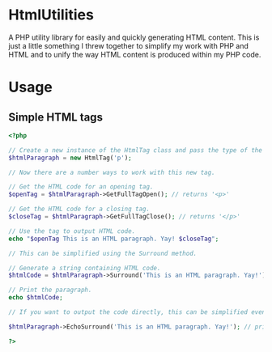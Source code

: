 # HtmlUtilities
A PHP utility library for easily and quickly generating HTML content.
This is just a little something I threw together to simplify my work with PHP and HTML and to unify the way HTML content is produced within my PHP code.

# Usage

## Simple HTML tags

```PHP
<?php

// Create a new instance of the HtmlTag class and pass the type of the tag as a string.
$htmlParagraph = new HtmlTag('p');

// Now there are a number ways to work with this new tag.

// Get the HTML code for an opening tag.
$openTag = $htmlParagraph->GetFullTagOpen(); // returns '<p>'

// Get the HTML code for a closing tag.
$closeTag = $htmlParagraph->GetFullTagClose(); // returns '</p>'

// Use the tag to output HTML code.
echo "$openTag This is an HTML paragraph. Yay! $closeTag";

// This can be simplified using the Surround method.

// Generate a string containing HTML code.
$htmlCode = $htmlParagraph->Surround('This is an HTML paragraph. Yay!'); // returns '<p>This is an HTML paragraph. Yay!</p>'

// Print the paragraph.
echo $htmlCode;

// If you want to output the code directly, this can be simplified even further using:

$htmlParagraph->EchoSurround('This is an HTML paragraph. Yay!'); // prints the html code for the paragraph

?>
```
